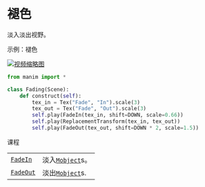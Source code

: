 # 褪色

淡入淡出视野。

示例：褪色

[![视频缩略图]()](https://docs.manim.community/en/stable/reference/Fading-1.mp4)

```py
from manim import *

class Fading(Scene):
    def construct(self):
        tex_in = Tex("Fade", "In").scale(3)
        tex_out = Tex("Fade", "Out").scale(3)
        self.play(FadeIn(tex_in, shift=DOWN, scale=0.66))
        self.play(ReplacementTransform(tex_in, tex_out))
        self.play(FadeOut(tex_out, shift=DOWN * 2, scale=1.5))
```

课程

|||
|-|-|
[`FadeIn`](manim.animation.fading.FadeIn.html#manim.animation.fading.FadeIn "manim.animation.fading.FadeIn")|淡入[`Mobject`](manim.mobject.mobject.Mobject.html#manim.mobject.mobject.Mobject "manim.mobject.mobject.Mobject")s。
[`FadeOut`](manim.animation.fading.FadeOut.html#manim.animation.fading.FadeOut "manim.animation.fading.FadeOut")|淡出[`Mobject`](manim.mobject.mobject.Mobject.html#manim.mobject.mobject.Mobject "manim.mobject.mobject.Mobject")s.
